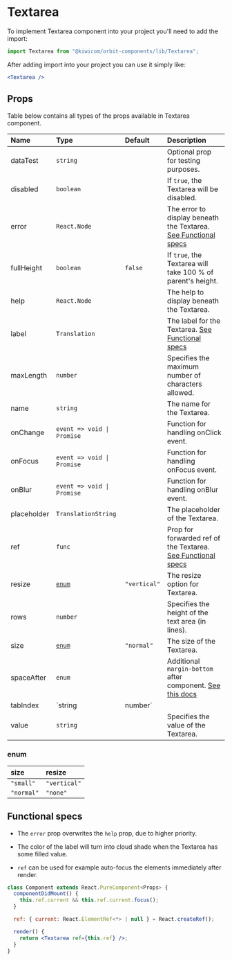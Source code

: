 # Textarea

To implement Textarea component into your project you'll need to add the import:

```jsx
import Textarea from "@kiwicom/orbit-components/lib/Textarea";
```

After adding import into your project you can use it simply like:

```jsx
<Textarea />
```

## Props

Table below contains all types of the props available in Textarea component.

| Name        | Type                       | Default      | Description                                                                                                                                                    |
| :---------- | :------------------------- | :----------- | :------------------------------------------------------------------------------------------------------------------------------------------------------------- |
| dataTest    | `string`                   |              | Optional prop for testing purposes.                                                                                                                            |
| disabled    | `boolean`                  |              | If `true`, the Textarea will be disabled.                                                                                                                      |
| error       | `React.Node`               |              | The error to display beneath the Textarea. [See Functional specs](#functional-specs)                                                                           |
| fullHeight  | `boolean`                  | `false`      | If `true`, the Textarea will take 100 % of parent's height.                                                                                                    |
| help        | `React.Node`               |              | The help to display beneath the Textarea.                                                                                                                      |
| label       | `Translation`              |              | The label for the Textarea. [See Functional specs](#functional-specs)                                                                                          |
| maxLength   | `number`                   |              | Specifies the maximum number of characters allowed.                                                                                                            |
| name        | `string`                   |              | The name for the Textarea.                                                                                                                                     |
| onChange    | `event => void \| Promise` |              | Function for handling onClick event.                                                                                                                           |
| onFocus     | `event => void \| Promise` |              | Function for handling onFocus event.                                                                                                                           |
| onBlur      | `event => void \| Promise` |              | Function for handling onBlur event.                                                                                                                            |
| placeholder | `TranslationString`        |              | The placeholder of the Textarea.                                                                                                                               |
| ref         | `func`                     |              | Prop for forwarded ref of the Textarea. [See Functional specs](#functional-specs)                                                                              |
| resize      | [`enum`](#enum)            | `"vertical"` | The resize option for Textarea.                                                                                                                                |
| rows        | `number`                   |              | Specifies the height of the text area (in lines).                                                                                                              |
| size        | [`enum`](#enum)            | `"normal"`   | The size of the Textarea.                                                                                                                                      |
| spaceAfter  | `enum`                     |              | Additional `margin-bottom` after component. [See this docs](https://github.com/kiwicom/orbit/tree/master/packages/orbit-components/src/common/getSpacingToken) |
| tabIndex    | `string                    | number`      |                                                                                                                                                                | Specifies the tab order of an element |
| value       | `string`                   |              | Specifies the value of the Textarea.                                                                                                                           |

### enum

| size       | resize       |
| :--------- | :----------- |
| `"small"`  | `"vertical"` |
| `"normal"` | `"none"`     |

## Functional specs

- The `error` prop overwrites the `help` prop, due to higher priority.

- The color of the label will turn into cloud shade when the Textarea has some filled value.

- `ref` can be used for example auto-focus the elements immediately after render.

```jsx
class Component extends React.PureComponent<Props> {
  componentDidMount() {
    this.ref.current && this.ref.current.focus();
  }

  ref: { current: React.ElementRef<*> | null } = React.createRef();

  render() {
    return <Textarea ref={this.ref} />;
  }
}
```
